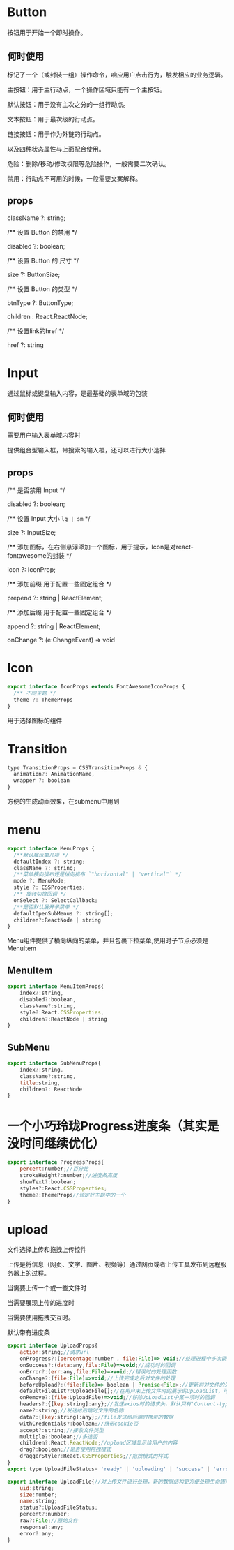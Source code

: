 # Button
 
 按钮用于开始一个即时操作。
 
 ## 何时使用
 
 标记了一个（或封装一组）操作命令，响应用户点击行为，触发相应的业务逻辑。
 
  主按钮：用于主行动点，一个操作区域只能有一个主按钮。

  默认按钮：用于没有主次之分的一组行动点。

  文本按钮：用于最次级的行动点。

  链接按钮：用于作为外链的行动点。
 
 以及四种状态属性与上面配合使用。
 
  危险：删除/移动/修改权限等危险操作，一般需要二次确认。

  禁用：行动点不可用的时候，一般需要文案解释。

  ## props
  className ?: string;

   /** 设置 Button 的禁用 */

   disabled ?: boolean;

   /** 设置 Button 的 尺寸 */

   size ?: ButtonSize;

   /** 设置 Button 的类型 */

   btnType ?: ButtonType;

   children : React.ReactNode;

   /** 设置link的href */

   href ?: string

# Input
通过鼠标或键盘输入内容，是最基础的表单域的包装

## 何时使用
需要用户输入表单域内容时

提供组合型输入框，带搜索的输入框，还可以进行大小选择

## props
/** 是否禁用 Input */

  disabled ?: boolean;

  /** 设置 Input 大小 `lg | sm` */

  size ?: InputSize;

  /** 添加图标，在右侧悬浮添加一个图标，用于提示，Icon是对react-fontawesome的封装 */ 

  icon ?: IconProp;

  /** 添加前缀 用于配置一些固定组合 */

  prepend ?: string | ReactElement;

  /** 添加后缀 用于配置一些固定组合 */

  append ?: string | ReactElement;

  onChange ?: (e:ChangeEvent<HTMLInputElement>) => void

# Icon
```js
export interface IconProps extends FontAwesomeIconProps {
  /** 不同主题 */
  theme ?: ThemeProps
}
```
用于选择图标的组件

# Transition
```js
type TransitionProps = CSSTransitionProps & { 
  animation?: AnimationName,
  wrapper ?: boolean
}
```
方便的生成动画效果，在submenu中用到

# menu
```js
export interface MenuProps {
  /**默认展示第几项 */
  defaultIndex ?: string;
  className ?: string;
  /**菜单横向排布还是纵向排布 `"horizontal" | "vertical"` */
  mode ?: MenuMode;
  style ?: CSSProperties;
  /** 旋转切换回调 */
  onSelect ?: SelectCallback;
  /**是否默认展开子菜单 */
  defaultOpenSubMenus ?: string[];
  children?:ReactNode | string
}
```
Menu组件提供了横向纵向的菜单，并且包裹下拉菜单,使用时子节点必须是MenuItem

## MenuItem
```js
export interface MenuItemProps{
    index?:string,
    disabled?:boolean,
    className?:string,
    style?:React.CSSProperties,
    children?:ReactNode | string
}
```


## SubMenu
```js
export interface SubMenuProps{
    index?:string,
    className?:string,
    title:string,
    children?: ReactNode 
}
```

# 一个小巧玲珑Progress进度条（其实是没时间继续优化）

```js
export interface ProgressProps{
    percent:number;//百分比
    strokeHeight?:number;//进度条高度
    showText?:boolean;
    styles?:React.CSSProperties;
    theme?:ThemeProps//预定好主题中的一个
}
```

# upload
        
文件选择上传和拖拽上传控件

上传是将信息（网页、文字、图片、视频等）通过网页或者上传工具发布到远程服务器上的过程。

当需要上传一个或一些文件时

当需要展现上传的进度时

当需要使用拖拽交互时。

默认带有进度条
```js
export interface UploadProps{
    action:string;//请求url
    onProgress?:(percentage:number , file:File)=> void;//处理进程中多次调用
    onSuccess?:(data:any,file:File)=>void;//成功时的回调
    onError?:(err:any,file:File)=>void;//错误时的处理函数
    onChange?:(file:File)=>void;//上传完成之后对文件的处理
    beforeUpload?:(file:File)=> boolean | Promise<File>;//更新前对文件的处理
    defaultFileList?:UploadFile[];//在用户未上传文件时的展示的UpLoadList，可以用来提示用户上传哪些文件
    onRemove?:(file:UploadFile)=>void;//移除UpLoadList中某一项时的回调
    headers?:{[key:string]:any};//发送axios时的请求头，默认只有'Content-type':'multipart/form-data'
    name?:string;//发送给后端时文件的名称
    data?:{[key:string]:any};//file发送给后端时携带的数据
    withCredentials?:boolean;//携带cookie否
    accept?:string;//接收文件类型
    multiple?:boolean;//多选否
    children?:React.ReactNode;//upload区域显示给用户的内容
    drag?:boolean;//是否使用拖拽模式
    draggerStyle?:React.CSSProperties;//拖拽模式的样式
}
export type UploadFileStatus= 'ready' | 'uploading' | 'success' | 'error'

export interface UploadFile{//对上传文件进行处理，新的数据结构更方便处理生命周期中的事件
    uid:string;
    size:number;
    name:string;
    status?:UploadFileStatus;
    percent?:number;
    raw?:File;//原始文件
    response?:any;
    error?:any;
}
```